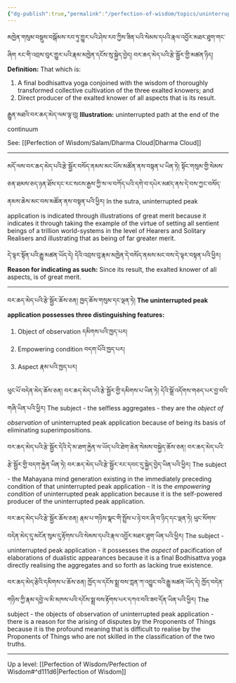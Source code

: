 ```yaml
---
{"dg-publish":true,"permalink":"/perfection-of-wisdom/topics/uninterrupted-peak-application/"}
---
```


མཁྱེན་གསུམ་བསྡུས་བསྒོམས་རབ་ཏུ་གྱུར་པའི་ཤེས་རབ་ཀྱིས་ཟིན་པའི་སེམས་དཔའི་རྣལ་འབྱོར་མཐར་ཐུག་གང་ཞིག 
རང་གི་འབྲས་བུར་གྱུར་པའི་རྣམ་མཁྱེན་དངོས་སུ་སྐྱེད་བྱེད། བར་ཆད་མེད་པའི་རྩེ་སྦྱོར་གྱི་མཚན་ཉིད། 
**Definition:** That which is:
1. A final bodhisattva yoga conjoined with the wisdom of thoroughly transformed collective cultivation of the three exalted knowers; and
2. Direct producer of the exalted knower of all aspects that is its result.

རྒྱུན་མཐའི་བར་ཆད་མེད་ལམ་ལྟ་བུ།
**Illustration:** uninterrupted path at the end of the continuum

See: [[Perfection of Wisdom/Salam/Dharma Cloud\|Dharma Cloud]]

---
མདོ་ལས་བར་ཆད་མེད་པའི་རྩེ་སྦྱོར་བསོད་ནམས་མང་པོས་མཚོན་ནས་བསྟན་པ་ཡིན་ཏེ། སྟོང་གསུམ་གྱི་སེམས་ཅན་ཐམས་ཅད་ཉན་ཐོས་དང་རང་སངས་རྒྱས་ཀྱི་ས་ལ་བཀོད་པའི་དགེ་བ་དཔེར་མཛད་ནས་དེ་བས་ཀྱང་བསོད་ནམས་ཆེས་མང་བས་མཚོན་ནས་བསྟན་པའི་ཕྱིར། 
In the sutra, uninterrupted peak application is indicated through illustrations of great merit because it indicates it through taking the example of the virtue of setting all sentient beings of a trillion world-systems in the level of Hearers and Solitary Realisers and illustrating that as being of far greater merit.

དེ་ལྟར་སྟོན་པའི་རྒྱུ་མཚན་ཡོད་དེ། དེའི་འབྲས་བུ་རྣམ་མཁྱེན་དེ་བསོད་ནམས་མང་བས་དེ་ལྟར་བསྟན་པའི་ཕྱིར།
**Reason for indicating as such:** Since its result, the exalted knower of all aspects, is of great merit.

---
བར་ཆད་མེད་པའི་རྩེ་སྦྱོར་ཆོས་ཅན། ཁྱད་ཆོས་གསུམ་དང་ལྡན་ཏེ།
**The uninterrupted peak application possesses three distinguishing features:**
1. Object of observation དམིགས་པའི་ཁྱད་པར།
2. Empowering condition བདག་པོའི་ཁྱད་པར།
3. Aspect རྣམ་པའི་ཁྱད་པར།

ཕུང་པོ་བདེན་མེད་ཆོས་ཅན། བར་ཆད་མེད་པའི་རྩེ་སྦྱོར་གྱི་དམིགས་པ་ཡིན་ཏེ། དེའི་སྒྲོ་འདོགས་གཅད་པར་བྱ་བའི་གཞི་ཡིན་པའི་ཕྱིར།
The subject - the selfless aggregates - they are the *object of observation* of uninterrupted peak application because of being its basis of eliminating superimpositions.

བར་ཆད་མེད་པའི་རྩེ་སྦྱོར་དེའི་དེ་མ་ཐག་རྐྱེན་ལ་ཡོད་པའི་ཐེག་ཆེན་སེམས་བསྐྱེད་ཆོས་ཅན། བར་ཆད་མེད་པའི་རྩེ་སྦྱོར་གྱི་བདག་རྐྱེན་ཡིན་ཏེ། 
བར་ཆད་མེད་པའི་རྩེ་སྦྱོར་རང་དབང་དུ་སྐྱེད་བྱེད་ཡིན་པའི་ཕྱིར། 
The subject - the Mahayana mind generation existing in the immediately preceding condition of that uninterrupted peak application - it is the *empowering condition* of uninterrupted peak application because it is the self-powered producer of the uninterrupted peak application.

བར་ཆད་མེད་པའི་རྩེ་སྦྱོར་ཆོས་ཅན། རྣམ་པ་གཉིས་སྣང་གི་སྤྲོས་པ་ཉེ་བར་ཞི་བ་ཉིད་དང་ལྡན་ཏེ། 
ཕུང་སོགས་བདེན་མེད་དུ་མངོན་སུམ་དུ་རྟོགས་པའི་སེམས་དཔའི་རྣལ་འབྱོར་མཐར་ཐུག་ཡིན་པའི་ཕྱིར།
The subject - uninterrupted peak application - it possesses the *aspect* of pacification of elaborations of dualistic appearances because it is a final Bodhisattva yoga directly realising the aggregates and so forth as lacking true existence.

བར་ཆད་མེད་རྩེའི་དམིགས་པ་ཆོས་ཅན། ཁྱོད་ལ་དངོས་སྨྲ་བས་ཀླན་ཀ་འབྱུང་བའི་རྒྱུ་མཚན་ཡོད་དེ། 
ཁྱོད་བདེན་གཉིས་ཀྱི་རྣམ་དབྱེ་ལ་མི་མཁས་པའི་དངོས་སྨྲ་བས་རྟོགས་པར་དཀའ་བའི་ཟབ་དོན་ཡིན་པའི་ཕྱིར།
The subject - the objects of observation of uninterrupted peak application - there is a reason for the arising of disputes by the Proponents of Things because it is the profound meaning that is difficult to realise by the Proponents of Things who are not skilled in the classification of the two truths.



---
Up a level: [[Perfection of Wisdom/Perfection of Wisdom#^d111d6\|Perfection of Wisdom]]